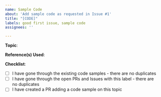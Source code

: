 ```yaml
---
name: Sample Code
about: 'Add sample code as requested in Issue #1'
title: "[CODE]"
labels: good first issue, sample code
assignees: ''

---
```


**Topic**: <!-- Eg: Simple Calculator -->

**Reference(s) Used**:
<!-- If you used an online reference, please enter the link here -->
<!-- If you used a book/publication, please enter its title and author here -->

**Checklist**:
<!-- Replace the '[ ]' with '[x]' if completed -->
<!-- The last one can be edited after you create the PR -->
- [ ] I have gone through the existing code samples - there are no duplicates
- [ ] I have gone through the open PRs and Issues with this label - there are no duplicates
- [ ] I have created a PR adding a code sample on this topic
